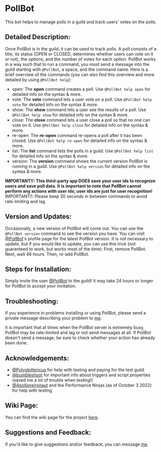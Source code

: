 # PollBot
This bot helps to manage polls in a guild and track users' votes on the polls.

## Detailed Description:
Once PollBot is in the guild, it can be used to track polls. A poll consists of a title, its status (OPEN or CLOSED, determines whether users can vote on it or not), the options, and the number of votes for each option.
PollBot works in a way such that to run a command, you must send a message into the guild starting with `@PollBot`, a space, and the command name. Here is a brief overview of the commands (you can also find this overview and more detailed by using `@PollBot help`):

* open: The **open** command creates a poll. Use `@PollBot help open` for detailed info on the syntax & more.
* vote: The **vote** command lets a user vote on a poll. Use `@PollBot help vote` for detailed info on the syntax & more.
* show: The **show** command lets a user see the results of a poll. Use `@PollBot help show` for detailed info on the syntax & more.
* close: The **close** command lets a user close a poll so that no one can vote on it. Use `@PollBot help close` for detailed info on the syntax & more.
* re-open: The **re-open** command re-opens a poll after it has been closed. Use `@PollBot help re-open` for detailed info on the syntax & more.
* list: The **list** command lists the polls in a guild. Use `@PollBot help list` for detailed info on the syntax & more.
* version: The **version** command shows the current version PollBot is running in a guild. Use `@PollBot help version` for detailed info on the syntax & more.

**IMPORTANT!!: This third-party app DOES save your user ids to recognize users and save poll data. It is important to note that PollBot cannot perform any actions with user ids; user ids are just for user recognition!**
IMPORTANT!!: Please keep 30 seconds in between commands to avoid rate-limiting and lag.

## Version and Updates:
Occasionally, a new version of PollBot will come out. You can use the `@PollBot version` command to see the version you have. You can visit [@PollBot](https://habitica.com/profile/be465863-8705-415b-8688-951ac97e5d3d)'s profile page for the latest PollBot version. It is not necessary to update, but if you would like to update, you can use this trick (not guaranteed to work, but works most of the time):
First, remove PollBot. Next, wait 48 hours. Then, re-add PollBot.

## Steps for Installation:
Simply invite the user [@PollBot](https://habitica.com/profile/be465863-8705-415b-8688-951ac97e5d3d) to the guild! It may take 24 hours or longer for PollBot to accept your invitation.

## Troubleshooting:
If you experience in problems installing or using PollBot, please send a private message describing your problem to [me](https://habitica.com/profile/7748a67a-a485-4808-91d7-fdba18d6075).

It is important that at times when the PollBot server is extremely busy, PollBot may be rate-limited and lag or not send messages at all. If PollBot doesn't send a message, be sure to check whether your action has already been done.

## Acknowledgements:

* [@Polyglottericus](https://habitica.com/profile/128c50f0-3f5c-47aa-94b9-f293a4920d0f) for help with testing and paying for the test guild
* [@bumbleshoot](https://habitica.com/profile/35c3fb6f-fb98-4bc3-b57a-ac01137d0847) for important info about triggers and script properties (saved me a lot of trouble when testing!)
* [@Apolloneironaut](https://habitica.com/profile/10186224-3153-43d8-a8fc-ac5132d3e08e) and the Performance Ninjas (as of October 3 2022) for help with testing

## Wiki Page:
You can find the wiki page for the project [here](https://habitica.fandom.com/wiki/PollBot).

## Suggestions and Feedback:
If you'd like to give suggestions and/or feedback, you can message [me](https://habitica.com/profile/7748a67a-a485-4808-91d7-fdba18d6075).
